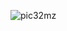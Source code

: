 
![pic32mz](https://microchipdeveloper.com/local--files/boards-i:curiosity-pic32mz/PIC32MZ-CURIOSITY.png)
